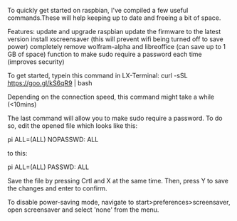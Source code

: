 To quickly get started on raspbian, I've compiled a few useful commands.These will help keeping up to date and freeing a bit of space.

Features:
update and upgrade raspbian
update the firmware to the latest version
install xscreensaver (this will prevent wifi being turned off to save power)
completely remove wolfram-alpha and libreoffice (can save up to 1 GB of space)
function to make sudo require a password each time (improves security)

To get started, typein this command in LX-Terminal:
curl -sSL https://goo.gl/kS6qR9 | bash

Depending on the connection speed, this command might take a while (<10mins)

The last command will allow you to make sudo require a password. To do so, edit the opened file which looks like this:

pi ALL=(ALL) NOPASSWD: ALL

to this:

pi ALL=(ALL) PASSWD: ALL

Save the file by pressing Crtl and X at the same time. Then, press Y to save the changes and enter to confirm.

To disable power-saving mode, navigate to start>preferences>screensaver, open screensaver and select 'none' from the menu. 
